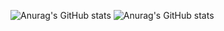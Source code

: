 ![Anurag's GitHub stats](https://github-readme-stats.vercel.app/api?username=Yohan-Launay&show_icons=true&theme=dracula)
![Anurag's GitHub stats](https://github-readme-stats.vercel.app/api?username=Yohan-Launay&show_icons=true)
